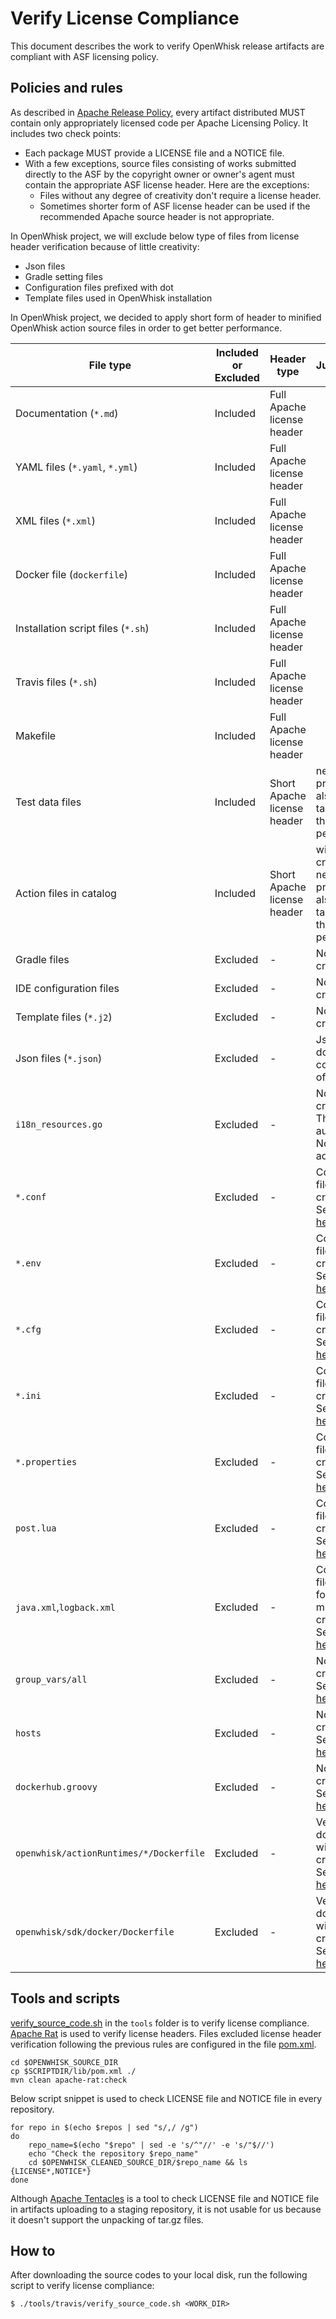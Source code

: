 <!--
#
# Licensed to the Apache Software Foundation (ASF) under one or more contributor
# license agreements.  See the NOTICE file distributed with this work for additional
# information regarding copyright ownership.  The ASF licenses this file to you
# under the Apache License, Version 2.0 (the # "License"); you may not use this
# file except in compliance with the License.  You may obtain a copy of the License
# at:
#
# http://www.apache.org/licenses/LICENSE-2.0
#
# Unless required by applicable law or agreed to in writing, software distributed
# under the License is distributed on an "AS IS" BASIS, WITHOUT WARRANTIES OR
# CONDITIONS OF ANY KIND, either express or implied.  See the License for the
# specific language governing permissions and limitations under the License.
#
-->

# Verify License Compliance

This document describes the work to verify OpenWhisk release artifacts are compliant with ASF licensing policy.

## Policies and rules

As described in [Apache Release Policy](http://www.apache.org/legal/release-policy.html#licensing), every artifact distributed MUST contain only appropriately licensed code per Apache Licensing Policy. It includes two check points:
- Each package MUST provide a LICENSE file and a NOTICE file.
- With a few exceptions, source files consisting of works submitted directly to the ASF by the copyright owner or owner's agent must contain the appropriate ASF license header. Here are the exceptions:
  + Files without any degree of creativity don't require a license header.
  + Sometimes shorter form of ASF license header can be used if the recommended Apache source header is not appropriate.

In OpenWhisk project, we will exclude below type of files from license header verification because of little creativity:
- Json files
- Gradle setting files
- Configuration files prefixed with dot
- Template files used in OpenWhisk installation

In OpenWhisk project, we decided to apply short form of header to minified OpenWhisk action source files in order to get better performance.

| File type | Included or Excluded | Header type | Justifications |
| --- | --- | --- | --- |
| Documentation (`*.md`) | Included | Full Apache license header | |
| YAML files (`*.yaml`, `*.yml`) | Included | Full Apache license header | |
| XML files (`*.xml`) | Included | Full Apache license header | |
| Docker file (`dockerfile`) | Included | Full Apache license header | |
| Installation script files (`*.sh`) | Included | Full Apache license header | |
| Travis files (`*.sh`) | Included | Full Apache license header | |
| Makefile | Included | Full Apache license header | |
| Test data files | Included | Short Apache license header | need IP protection; also need to take care of the performance |
| Action files in catalog | Included | Short Apache license header | with much creativity so need IP protection; also need to take care of the performance |
| Gradle files | Excluded | - | Not much creativity |
| IDE configuration files | Excluded | - | Not much creativity |
| Template files (`*.j2`) | Excluded | - | Not much creativity |
| Json files (`*.json`) | Excluded | - | Json files don't support comments officially |
| `i18n_resources.go` | Excluded | - | Not much creativity. The file is auto created. Not able to add header |
| `*.conf` | Excluded | - | Configuration file. Not much creativity. See a sample [here](https://github.com/apache/incubator-openwhisk-runtime-nodejs/blob/master/tests/src/test/resources/application.conf) |
| `*.env` | Excluded | - | Configuration file. Not much creativity. See a sample [here](https://github.com/apache/incubator-openwhisk/blob/master/ansible/environments/distributed/files/openstack/openstack.env) |
| `*.cfg` | Excluded | - | Configuration file. Not much creativity. See a sample [here](https://github.com/apache/incubator-openwhisk/blob/master/ansible/ansible.cfg) |
| `*.ini` | Excluded | - | Configuration file. Not much creativity. See a sample [here](https://github.com/apache/incubator-openwhisk/blob/master/ansible/files/package-versions.ini) |
| `*.properties` | Excluded | - | Configuration file. Not much creativity. See a sample [here](https://github.com/apache/incubator-openwhisk/blob/master/tools/eclipse/scala.properties) |
| `post.lua` | Excluded | - | Configuration file. Not much creativity. See a sample [here](https://github.com/apache/incubator-openwhisk/blob/master/performance/wrk_tests/post.lua) |
| `java.xml`,`logback.xml` | Excluded | - | Configuration file in XML format. Not much creativity. See a sample [here](https://github.com/apache/incubator-openwhisk/blob/master/tools/eclipse/java.xml) |
| `group_vars/all` | Excluded | - | Not much creativity. See a sample [here](https://github.com/apache/incubator-openwhisk-runtime-nodejs/blob/master/ansible/environments/local/group_vars/all) |
| `hosts` | Excluded | - | Not much creativity. See a sample [here](https://github.com/apache/incubator-openwhisk-runtime-nodejs/blob/master/ansible/environments/local/hosts) |
| `dockerhub.groovy` | Excluded | - | Not much creativity. See a sample [here](https://github.com/apache/incubator-openwhisk/blob/master/tools/jenkins/apache/dockerhub.groovy) |
| `openwhisk/actionRuntimes/*/Dockerfile` | Excluded | - | Very simple docker file without creativity. See a sample [here](https://github.com/apache/incubator-openwhisk/blob/master/actionRuntimes/python2Action/Dockerfile) |
| `openwhisk/sdk/docker/Dockerfile` | Excluded | - | Very simple docker file without creativity. See a sample [here](https://github.com/apache/incubator-openwhisk/blob/master/sdk/docker/Dockerfile) |

## Tools and scripts

[verify_source_code.sh](../tools/verify_source_code.sh) in the `tools` folder is to verify license compliance. [Apache Rat](https://creadur.apache.org/rat/) is used to verify license headers. Files excluded license header verification following the previous rules are configured in the file [pom.xml](../tools/travis/pom.xml).

```
cd $OPENWHISK_SOURCE_DIR
cp $SCRIPTDIR/lib/pom.xml ./
mvn clean apache-rat:check
```
Below script snippet is used to check LICENSE file and NOTICE file in every repository.
```
for repo in $(echo $repos | sed "s/,/ /g")
do
    repo_name=$(echo "$repo" | sed -e 's/^"//' -e 's/"$//')
    echo "Check the repository $repo_name"
    cd $OPENWHISK_CLEANED_SOURCE_DIR/$repo_name && ls {LICENSE*,NOTICE*}
done
```

Although [Apache Tentacles](https://creadur.apache.org/tentacles/) is a tool to check LICENSE file and NOTICE file in artifacts uploading to a staging repository, it is not usable for us because it doesn't support the unpacking of tar.gz files.

## How to

After downloading the source codes to your local disk, run the following script to verify license compliance:
```
$ ./tools/travis/verify_source_code.sh <WORK_DIR>
```
